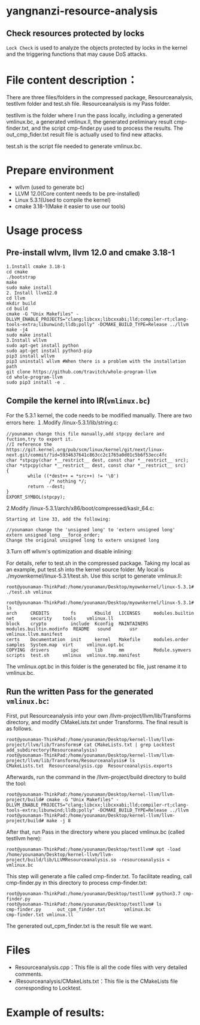 # yangnanzi-resource-analysis
Check resources protected by locks
---
`Lock Check` is used to analyze the objects protected by locks in the kernel and the triggering functions that may cause DoS attacks.

# File content description：
There are three files/folders in the compressed package, Resourceanalysis, testllvm folder and test.sh file.
Resourceanalysis is my Pass folder.

testllvm is the folder where I run the pass locally, including a generated vmlinux.bc, a generated vmlinux.ll, the generated preliminary result cmp-finder.txt, and the script cmp-finder.py used to process the results. The out_cmp_fider.txt result file is actually used to find new attacks.

test.sh is the script file needed to generate vmlinux.bc.


# Prepare environment
- wllvm (used to generate bc)
- LLVM 12.0(Core content needs to be pre-installed)
- Linux 5.3.1(Used to compile the kernel)
- cmake 3.18-1(Make it easier to use our tools)

# Usage process
## Pre-install wlvm, llvm 12.0 and cmake 3.18-1
```shell
1.Install cmake 3.18-1
cd cmake
./bootstrap
make
sudo make install
2. Install llvm12.0
cd llvm
mkdir build
cd build
cmake -G "Unix Makefiles" -DLLVM_ENABLE_PROJECTS="clang;libcxx;libcxxabi;lld;compiler-rt;clang-tools-extra;libunwind;lldb;polly" -DCMAKE_BUILD_TYPE=Release ../llvm
make -j4
sudo make install
3.Install wllvm
sudo apt-get install python
sudo apt-get install python3-pip
pip3 install wllvm
pip3 uninstall wllvm #When there is a problem with the installation path
git clone https://github.com/travitch/whole-program-llvm
cd whole-program-llvm
sudo pip3 install -e .
```

## Compile the kernel into IR(`vmlinux.bc`)

For the 5.3.1 kernel, the code needs to be modified manually. There are two errors here:
１.Modify /linux-5.3.1/lib/string.c:

```shell
//younaman change this file manually,add stpcpy declare and fuction,try to export it.
//I reference the https://git.kernel.org/pub/scm/linux/kernel/git/next/linux-next.git/commit/?id=5934637641c863cc2c1765a0d01c5b6f53ecc4fc
char *stpcpy(char *__restrict__ dest, const char *__restrict__ src);
char *stpcpy(char *__restrict__ dest, const char *__restrict__ src)
{
        while ((*dest++ = *src++) != '\0')
                /* nothing */;
        return --dest;
}
EXPORT_SYMBOL(stpcpy);
```
2.Modify /linux-5.3.1/arch/x86/boot/compressed/kaslr_64.c:
```shell
Starting at line 33, add the following:

//younaman change the 'unsigned long' to 'extern unsigned long'
extern unsigned long __force_order;
Change the original unsigned long to extern unsigned long
```
3.Turn off wllvm's optimization and disable inlining:

For details, refer to test.sh in the compressed package. Taking my local as an example, put test.sh into the kernel source folder. My local is ./myownkernel/linux-5.3.1/test.sh. Use this script to generate vmlinux.ll:

```shell
root@younaman-ThinkPad:/home/younaman/Desktop/myownkernel/linux-5.3.1# ./test.sh vmlinux

root@younaman-ThinkPad:/home/younaman/Desktop/myownkernel/linux-5.3.1# ls
arch     CREDITS        fs       Kbuild   LICENSES     modules.builtin          net      security    tools    vmlinux.ll
block    crypto         include  Kconfig  MAINTAINERS  modules.builtin.modinfo  README   sound       usr      vmlinux.llvm.manifest
certs    Documentation  init     kernel   Makefile     modules.order            samples  System.map  virt     vmlinux.opt.bc
COPYING  drivers        ipc      lib      mm           Module.symvers           scripts  test.sh     vmlinux  vmlinux.tmp.manifest
```
The vmlinux.opt.bc in this folder is the generated bc file, just rename it to vmlinux.bc.

## Run the written Pass for the generated `vmlinux.bc`:
First, put Resourceanalysis into your own /llvm-project/llvm/lib/Transforms directory, and modify CMakeLists.txt under Transforms. The final result is as follows.
```shell
root@younaman-ThinkPad:/home/younaman/Desktop/kernel-llvm/llvm-project/llvm/lib/Transforms# cat CMakeLists.txt | grep Locktest
add_subdirectory(Resourceanalysis)
root@younaman-ThinkPad:/home/younaman/Desktop/kernel-llvm/llvm-project/llvm/lib/Transforms/Resourceanalysis# ls
CMakeLists.txt  Resourceanalysis.cpp  Resourceanalysis.exports
```
Afterwards, run the command in the /llvm-project/build directory to build the tool:
``` shell
root@younaman-ThinkPad:/home/younaman/Desktop/kernel-llvm/llvm-project/build# cmake -G "Unix Makefiles" -DLLVM_ENABLE_PROJECTS="clang;libcxx;libcxxabi;lld;compiler-rt;clang-tools-extra;libunwind;lldb;polly" -DCMAKE_BUILD_TYPE=Release ../llvm
root@younaman-ThinkPad:/home/younaman/Desktop/kernel-llvm/llvm-project/build# make -j 8
```

After that, run Pass in the directory where you placed vmlinux.bc (called testllvm here):
``` shell
root@younaman-ThinkPad:/home/younaman/Desktop/testllvm# opt -load /home/younaman/Desktop/kernel-llvm/llvm-project/build/lib/LLVMResourceanalysis.so -resourceanalysis < vmlinux.bc
```
This step will generate a file called cmp-finder.txt. To facilitate reading, call cmp-finder.py in this directory to process cmp-finder.txt:
``` shell
root@younaman-ThinkPad:/home/younaman/Desktop/testllvm# python3.7 cmp-finder.py
root@younaman-ThinkPad:/home/younaman/Desktop/testllvm# ls
cmp-finder.py      out_cpm_finder.txt       vmlinux.bc
cmp-finder.txt vmlinux.ll
```
The generated out_cpm_finder.txt is the result file we want.
# Files
- Resourceanalysis.cpp：This file is all the code files with very detailed comments.
- /Resourceanalysis/CMakeLists.txt：This file is the CMakeLists file corresponding to Locktest.
# Example of results:
